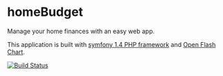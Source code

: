 homeBudget
==========

Manage your home finances with an easy web app.

This application is built with [symfony 1.4 PHP framework](http://symfony.com/legacy) and [Open Flash Chart](http://teethgrinder.co.uk/open-flash-chart/).

[![Build Status](https://travis-ci.org/tkoomzaaskz/homeBudget.png)](https://travis-ci.org/tkoomzaaskz/homeBudget)
